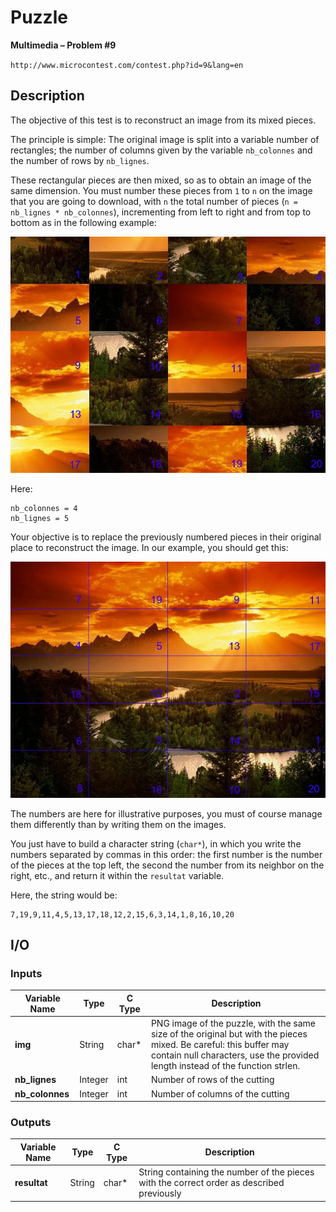 # Puzzle

**Multimedia – Problem #9**

`http://www.microcontest.com/contest.php?id=9&lang=en`


## Description

The objective of this test is to reconstruct an image from its mixed pieces.

The principle is simple: The original image is split into a variable number of
rectangles; the number of columns given by the variable `nb_colonnes` and the
number of rows by `nb_lignes`.

These rectangular pieces are then mixed, so as to obtain an image of the same
dimension. You must number these pieces from `1` to `n` on the image that you
are going to download, with `n` the total number of pieces
(`n = nb_lignes * nb_colonnes`), incrementing from left to right and from top
to bottom as in the following example:

<img src="./extra/00.jpeg" alt="Image 0">

Here:

```text
nb_colonnes = 4
nb_lignes = 5
```

Your objective is to replace the previously numbered pieces in their original
place to reconstruct the image. In our example, you should get this:

<img src="./extra/01.jpg" alt="Image 1">

The numbers are here for illustrative purposes, you must of course manage them
differently than by writing them on the images.

You just have to build a character string (`char*`), in which you write the
numbers separated by commas in this order: the first number is the number of the
pieces at the top left, the second the number from its neighbor on the right,
etc., and return it within the `resultat` variable.

Here, the string would be:

```text
7,19,9,11,4,5,13,17,18,12,2,15,6,3,14,1,8,16,10,20
```


## I/O

### Inputs

| Variable Name   | Type    | C Type | Description                                                                                                                                                                                         |
| --------------- | ------- | ------ | --------------------------------------------------------------------------------------------------------------------------------------------------------------------------------------------------- |
| **img**         | String  | char*  | PNG image of the puzzle, with the same size of the original but with the pieces mixed. Be careful: this buffer may contain null characters, use the provided length instead of the function strlen. |
| **nb_lignes**   | Integer | int    | Number of rows of the cutting                                                                                                                                                                       |
| **nb_colonnes** | Integer | int    | Number of columns of the cutting                                                                                                                                                                    |

### Outputs

| Variable Name | Type   | C Type | Description                                                                               |
| ------------- | ------ | ------ | ----------------------------------------------------------------------------------------- |
| **resultat**  | String | char*  | String containing the number of the pieces with the correct order as described previously |
